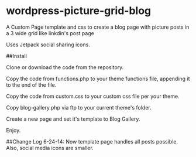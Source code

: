 wordpress-picture-grid-blog
===========================

A Custom Page template and css to create a blog page with picture posts in a 3 wide grid like linkdin's post page

Uses Jetpack social sharing icons.

##Install

Clone or download the code from the repository.

Copy the code from functions.php to your theme functions file, appending it to the end of the file.

Copy the code from custom.css to your custom css file per your theme.

Copy blog-gallery.php via ftp to your current theme's folder.

Create a new page and set it's template to Blog Gallery.

Enjoy.

##Change Log
6-24-14: Now template page handles all posts possible. Also, social media icons are smaller.